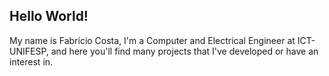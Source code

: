 ## Hello World!

My name is Fabrício Costa, I'm a Computer and Electrical Engineer at ICT-UNIFESP, and here you'll find many projects that I've developed or have an interest in.
